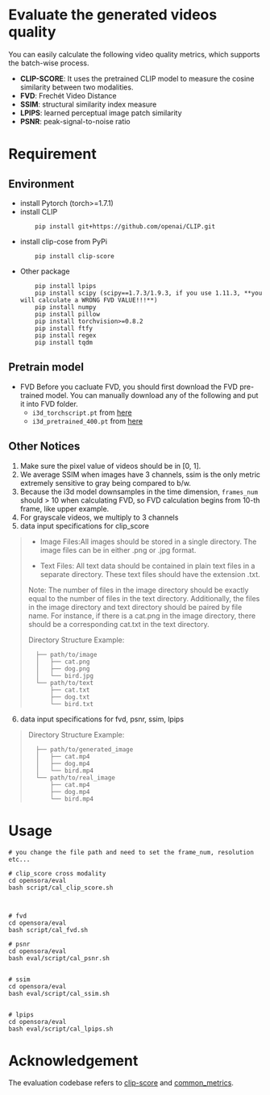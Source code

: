 # Evaluate the generated videos quality

You can easily calculate the following video quality metrics, which supports the batch-wise process.
- **CLIP-SCORE**: It uses the pretrained CLIP model to measure the cosine similarity between two modalities.
- **FVD**: Frechét Video Distance
- **SSIM**: structural similarity index measure
- **LPIPS**: learned perceptual image patch similarity
- **PSNR**: peak-signal-to-noise ratio

# Requirement 
## Environment
- install Pytorch (torch>=1.7.1)
- install CLIP
    ```
        pip install git+https://github.com/openai/CLIP.git
    ```
- install clip-cose from PyPi
    ```
        pip install clip-score
    ```
- Other package
    ```
        pip install lpips
        pip install scipy (scipy==1.7.3/1.9.3, if you use 1.11.3, **you will calculate a WRONG FVD VALUE!!!**)
        pip install numpy
        pip install pillow
        pip install torchvision>=0.8.2
        pip install ftfy
        pip install regex
        pip install tqdm
    ```
## Pretrain model
- FVD
    Before you cacluate FVD, you should first download the FVD pre-trained model. You can manually download any of the following and put it into FVD folder. 
    - `i3d_torchscript.pt` from [here](https://www.dropbox.com/s/ge9e5ujwgetktms/i3d_torchscript.pt) 
    - `i3d_pretrained_400.pt` from [here](https://onedrive.live.com/download?cid=78EEF3EB6AE7DBCB&resid=78EEF3EB6AE7DBCB%21199&authkey=AApKdFHPXzWLNyI)


## Other Notices
1. Make sure the pixel value of videos should be in [0, 1].
2. We average SSIM when images have 3 channels, ssim is the only metric extremely sensitive to gray being compared to b/w.
3. Because the i3d model downsamples in the time dimension, `frames_num` should > 10 when calculating FVD, so FVD calculation begins from 10-th frame, like upper example.
4. For grayscale videos, we multiply to 3 channels
5. data input specifications for clip_score
> - Image Files:All images should be stored in a single directory. The image files can be in either .png or .jpg format.
> 
> - Text Files: All text data should be contained in plain text files in a separate directory. These text files should have the extension .txt.    
>
> Note: The number of files in the image directory should be exactly equal to the number of files in the text directory. Additionally, the files in the image directory and text directory should be paired by file name. For instance, if there is a cat.png in the image directory, there should be a corresponding cat.txt in the text directory.
>
> Directory Structure Example:
> ```
>   ├── path/to/image
>   │   ├── cat.png
>   │   ├── dog.png
>   │   └── bird.jpg
>   └── path/to/text
>       ├── cat.txt
>       ├── dog.txt
>       └── bird.txt
> ```

6. data input specifications for fvd, psnr, ssim, lpips

> Directory Structure Example:
> ```
>   ├── path/to/generated_image
>   │   ├── cat.mp4
>   │   ├── dog.mp4
>   │   └── bird.mp4
>   └── path/to/real_image
>       ├── cat.mp4
>       ├── dog.mp4
>       └── bird.mp4
> ```



# Usage

```
# you change the file path and need to set the frame_num, resolution etc...

# clip_score cross modality
cd opensora/eval
bash script/cal_clip_score.sh



# fvd 
cd opensora/eval
bash script/cal_fvd.sh

# psnr
cd opensora/eval
bash eval/script/cal_psnr.sh


# ssim
cd opensora/eval
bash eval/script/cal_ssim.sh


# lpips
cd opensora/eval
bash eval/script/cal_lpips.sh
```

# Acknowledgement
The evaluation codebase refers to [clip-score](https://github.com/Taited/clip-score) and [common_metrics](https://github.com/JunyaoHu/common_metrics_on_video_quality).